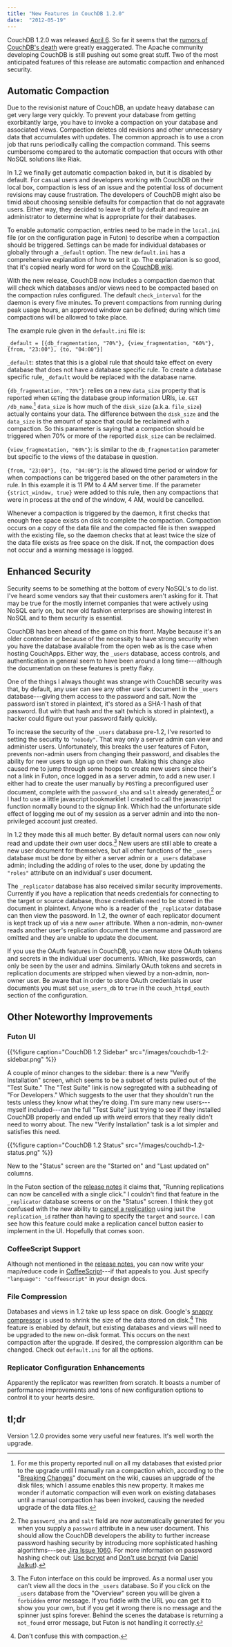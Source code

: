 ```yaml
---
title: "New Features in CouchDB 1.2.0"
date:  "2012-05-19"
---
```


CouchDB 1.2.0 was released [April 6](https://blogs.apache.org/couchdb/entry/apache_couchdb_1_2_0). So far it seems that the [rumors of CouchDB's death](http://damienkatz.net/2012/01/the_future_of_couchdb.html) were greatly exaggerated. The Apache community developing CouchDB is still pushing out some great stuff. Two of the most anticipated features of this release are automatic compaction and enhanced security.

Automatic Compaction
--------------------

Due to the revisionist nature of CouchDB, an update heavy database can get very large very quickly. To prevent your database from getting exorbitantly large, you have to invoke a compaction on your database and associated views. Compaction deletes old revisions and other unnecessary data that accumulates with updates. The common approach is to use a cron job that runs periodically calling the compaction command. This seems cumbersome compared to the automatic compaction that occurs with other NoSQL solutions like Riak.

In 1.2 we finally get automatic compaction baked in, but it is disabled by default. For casual users and developers working with CouchDB on their local box, compaction is less of an issue and the potential loss of document revisions may cause frustration. The developers of CouchDB might also be timid about choosing sensible defaults for compaction that do not aggravate users. Either way, they decided to leave it off by default and require an administrator to determine what is appropriate for their databases.

To enable automatic compaction, entries need to be made in the `local.ini` file (or on the configuration page in Futon) to describe when a compaction should be triggered. Settings can be made for individual databases or globally through a `_default` option. The new `default.ini` has a comprehensive explanation of how to set it up. The explanation is so good, that it's copied nearly word for word on the [CouchDB wiki](http://wiki.apache.org/couchdb/Compaction#Automatic_Compaction).

With the new release, CouchDB now includes a compaction daemon that will check which databases and/or views need to be compacted based on the compaction rules configured. The default `check_interval` for the daemon is every five minutes. To prevent compactions from running during peak usage hours, an approved window can be defined; during which time compactions will be allowed to take place.

The example rule given in the `default.ini` file is:

    _default = [{db_fragmentation, "70%"}, {view_fragmentation, "60%"}, {from, "23:00"}, {to, "04:00"}]

`_default`: states that this is a global rule that should take effect on every database that does not have a database specific rule. To create a database specific rule, `_default` would be replaced with the database name.

`{db_fragmentation, "70%"}`: relies on a new `data_size` property that is reported when `GET`ing the database group information URIs, i.e. `GET /db_name`.[^1] `data_size` is how much of the `disk_size` (a.k.a. `file_size`) actually contains your data. The difference between the `disk_size` and the `data_size` is the amount of space that could be reclaimed with a compaction. So this parameter is saying that a compaction should be triggered when 70% or more of the reported `disk_size` can be reclaimed.

[^1]: For me this property reported null on all my databases that existed prior to the upgrade until I manually ran a compaction which, according to the "[Breaking Changes](http://wiki.apache.org/couchdb/Breaking_changes#Changes_Between_1.1.0_and_1.2.0)" document on the wiki, causes an upgrade of the disk files; which I assume enables this new property. It makes me wonder if automatic compaction will even work on existing databases until a manual compaction has been invoked, causing the needed upgrade of the data files.

`{view_fragmentation, "60%"}`: is similar to the `db_fragmentation` parameter but specific to the views of the database in question.

`{from, "23:00"}, {to, "04:00"}`: is the allowed time period or window for when compactions can be triggered based on the other parameters in the rule. In this example it is 11 PM to 4 AM server time. If the parameter `{strict_window, true}` were added to this rule, then any compactions that were in process at the end of the window, 4 AM, would be cancelled.

Whenever a compaction is triggered by the daemon, it first checks that enough free space exists on disk to complete the compaction. Compaction occurs on a copy of the data file and the compacted file is then swapped with the existing file, so the daemon checks that at least twice the size of the data file exists as free space on the disk. If not, the compaction does not occur and a warning message is logged.

Enhanced Security
-----------------

Security seems to be something at the bottom of every NoSQL's to do list. I've heard some vendors say that their customers aren't asking for it. That may be true for the mostly internet companies that were actively using NoSQL early on, but now old fashion enterprises are showing interest in NoSQL and to them security is essential.

CouchDB has been ahead of the game on this front. Maybe because it's an older contender or because of the necessity to have strong security when you have the database available from the open web as is the case when hosting CouchApps. Either way, the `_users` database, access controls, and authentication in general seem to have been around a long time---although the documentation on these features is pretty flaky.

One of the things I always thought was strange with CouchDB security was that, by default, any user can see any other user's document in the `_users` database---giving them access to the password and salt. Now the password isn't stored in plaintext, it's stored as a SHA-1 hash of that password. But with that hash and the salt (which is stored in plaintext), a hacker could figure out your password fairly quickly.

To increase the security of the `_users` database pre-1.2, I've resorted to setting the security to `"nobody"`. That way only a server admin can view and administer users. Unfortunately, this breaks the user features of Futon, prevents non-admin users from changing their password, and disables the ability for new users to sign up on their own. Making this change also caused me to jump through some hoops to create new users since their's not a link in Futon, once logged in as a server admin, to add a new user. I either had to create the user manually by `POST`ing a preconfigured user document, complete with the `password_sha` and `salt` already generated,[^salt] or I had to use a little javascript bookmarklet I created to call the javascript function normally bound to the signup link. Which had the unfortunate side effect of logging me out of my session as a server admin and into the non-privileged account just created.

[^salt]: The `password_sha` and `salt` field are now automatically generated for you when you supply a `password` attribute in a new user document. This should allow the CouchDB developers the ability to further increase password hashing security by introducing more sophisticated hashing algorithms---see [Jira Issue 1060](https://issues.apache.org/jira/browse/COUCHDB-1060). For more information on password hashing check out: [Use bcrypt](http://codahale.com/how-to-safely-store-a-password/) and [Don't use bcrypt](http://www.unlimitednovelty.com/2012/03/dont-use-bcrypt.html) (via [Daniel Jalkut](http://www.red-sweater.com/blog/2400/secure-password-storage)).

In 1.2 they made this all much better. By default normal users can now only read and update their *own* user docs.[^ud] New users are still able to create a new user document for themselves, but all other functions of the `_users` database must be done by either a server admin or a `_users` database admin; including the adding of roles to the user, done by updating the `"roles"` attribute on an individual's user document.

[^ud]: The Futon interface on this could be improved. As a normal user you can't view all the docs in the `_users` database. So if you click on the `_users` database from the "Overview" screen you will be given a `forbidden` error message. If you fiddle with the URL you can get it to show you your own, but if you get it wrong there is no message and the spinner just spins forever. Behind the scenes the database is returning a `not_found` error message, but Futon is not handling it correctly.

The `_replicator` database has also received similar security improvements. Currently if you have a replication that needs credentials for connecting to the target or source database, those credentials need to be stored in the document in plaintext. Anyone who is a reader of the `_replicator` database can then view the password. In 1.2, the owner of each replicator document is kept track up of via a new `owner` attribute. When a non-admin, non-owner reads another user's replication document the username and password are omitted and they are unable to update the document.

If you use the OAuth features in CouchDB, you can now store OAuth tokens and secrets in the individual user documents. Which, like passwords, can only be seen by the user and admins. Similarly OAuth tokens and secrets in replication documents are stripped when viewed by a non-admin, non-owner user. Be aware that in order to store OAuth credentials in user documents you must set `use_users_db` to `true` in the `couch_httpd_oauth` section of the configuration.

Other Noteworthy Improvements
-----------------------------

### Futon UI

{{%figure caption="CouchDB 1.2 Sidebar" src="/images/couchdb-1.2-sidebar.png" %}}

A couple of minor changes to the sidebar: there is a new "Verify Installation" screen, which seems to be a subset of tests pulled out of the "Test Suite." The "Test Suite" link is now segregated with a subheading of "For Developers." Which suggests to the user that they shouldn't run the tests unless they know what they're doing. I'm sure many new users---myself included---ran the full "Test Suite" just trying to see if they installed CouchDB properly and ended up with weird errors that they really didn't need to worry about. The new "Verify Installation" task is a lot simpler and satisfies this need.

{{%figure caption="CouchDB 1.2 Status" src="/images/couchdb-1.2-status.png" %}}

New to the "Status" screen are the "Started on" and "Last updated on" columns.

In the Futon section of the [release notes](http://www.apache.org/dist/couchdb/notes/1.2.0/apache-couchdb-1.2.0.html) it claims that, "Running replications can now be cancelled with a single click." I couldn't find that feature in the `_replicator` database screens or on the "Status" screen. I think they got confused with the new ability to [cancel a replication](http://wiki.apache.org/couchdb/Replication#Cancel_replication) using just the `replication_id` rather than having to specify the `target` and `source`. I can see how this feature could make a replication cancel button easier to implement in the UI. Hopefully that comes soon.

### CoffeeScript Support

Although not mentioned in the [release notes](http://www.apache.org/dist/couchdb/notes/1.2.0/apache-couchdb-1.2.0.html), you can now write your map/reduce code in [CoffeeScript](http://coffeescript.org/)---if that appeals to you. Just specify `"language": "coffeescript"` in your design docs.

### File Compression

Databases and views in 1.2 take up less space on disk. Google's [snappy compressor](http://code.google.com/p/snappy/) is used to shrink the size of the data stored on disk.[^confuse] This feature is enabled by default, but existing databases and views will need to be upgraded to the new on-disk format. This occurs on the next compaction after the upgrade. If desired, the compression algorithm can be changed. Check out `default.ini` for all the options.

[^confuse]: Don't confuse this with compaction.

### Replicator Configuration Enhancements

Apparently the replicator was rewritten from scratch. It boasts a number of performance improvements and tons of new configuration options to control it to your hearts desire.

tl;dr
-----

Version 1.2.0 provides some very useful new features. It's well worth the upgrade.

